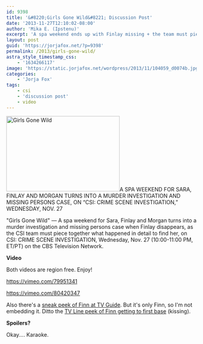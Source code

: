 ```yaml
---
id: 9398
title: '&#8220;Girls Gone Wild&#8221; Discussion Post'
date: '2013-11-27T12:10:02-08:00'
author: 'Mika E. (Ipstenu)'
excerpt: 'A spa weekend ends up with Finlay missing + the team must piece together what happened to find her on CSI tonight - 10pm ET/PT'
layout: post
guid: 'https://jorjafox.net/?p=9398'
permalink: /2013/girls-gone-wild/
astra_style_timestamp_css:
    - '1634266117'
image: 'https://static.jorjafox.net/wordpress/2013/11/104059_d0074b.jpg'
categories:
    - 'Jorja Fox'
tags:
    - csi
    - 'discussion post'
    - video
---
```


<img class="alignleft size-medium wp-image-9428" alt="Girls Gone Wild" src="//static.jorjafox.net/wordpress/2013/11/104059_d0074b.jpg" width="300" height="199" />A SPA WEEKEND FOR SARA, FINLAY AND MORGAN TURNS INTO A MURDER INVESTIGATION AND MISSING PERSONS CASE, ON “CSI: CRIME SCENE INVESTIGATION,” WEDNESDAY, NOV. 27

"Girls Gone Wild" — A spa weekend for Sara, Finlay and Morgan turns into a murder investigation and missing persons case when Finlay disappears, as the CSI team must piece together what happened in detail to find her, on CSI: CRIME SCENE INVESTIGATION, Wednesday, Nov. 27 (10:00-11:00 PM, ET/PT) on the CBS Television Network.

<strong>Video</strong>

Both videos are region free. Enjoy!

https://vimeo.com/79951341

https://vimeo.com/80420347

Also there's a <a href="http://www.tvguide.com/News/CSI-Girls-Gone-Wild-Finn-1073966.aspx">sneak peek of Finn at TV Guide</a>. But it's only Finn, so I'm not embedding it. Ditto the <a href="http://tvline.com/2013/11/27/csi-spoilers-kris-polaha-seduces-finlay-video/">TV Line peek of Finn getting to first base</a> (kissing).

<strong>Spoilers?</strong>

Okay.... Karaoke.